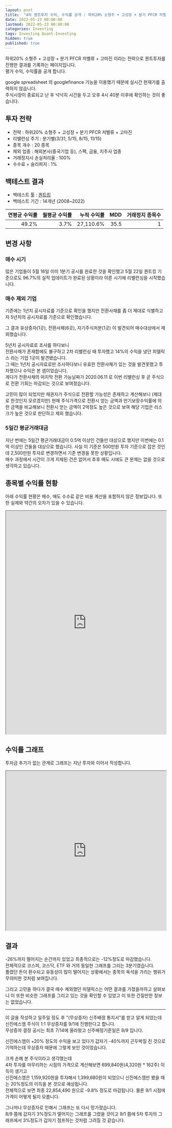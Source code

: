 ```yaml
---
layout: post
title:  "4차 퀀트투자 수익, 수익률 공개 : 하위20% 소형주 + 고성장 + 분기 PFCR 저벨류 + 고마진"
date: 2022-05-23 00:00:00
lastmod: 2022-05-23 00:00:00
categories: Investing
tags: Investing Quant-Investing
hidden: true
published: true
---
```


하위20% 소형주 + 고성장 + 분기 PFCR 저벨류 + 고마진 이라는 전략으로 퀀트투자를 진행한 결과를 기록하는 페이지입니다.  
평가 수익, 수익률을 공개 합니다.  

<!--more-->  

google spreadsheet 의 googlefinance 기능을 이용했기 때문에 실시간 현재가를 출력하지 않습니다.  
주식시장이 종료되고 난 후 넉넉히 시간을 두고 오후 4시 40분 이후에 확인하는 것이 좋습니다.  

## 투자 전략

  * 전략 : 하위20% 소형주 + 고성장 + 분기 PFCR 저벨류 + 고마진
  * 리밸런싱 주기 : 분기별(3/31, 5/15, 8/15, 11/15)
  * 종목 개수 : 20 종목
  * 제외 업종 : 해외본사(중국기업 등), 스팩, 금융, 지주사 업종
  * 거래정지시 손실처리율 : 100%
  * 수수료 + 슬리피지 : 1%

## 백테스트 결과 

  * 백테스트 툴 : [퀀트킹](http://www.quantking.co.kr)
  * 백테스트 기간 : 14개년 (2008~2022)

|연평균 수익률|월평균 수익률|누적 수익률|MDD|거래정지 종목수|
|---:|---:|---:|---:|---:|
|49.2%|3.7%|27,110.6%|35.5|1|


## 변경 사항 

### 매수 시기

많은 기업들이 5월 16일 이미 1분기 공시를 완료한 것을 확인했고 5월 22일 퀀트킹 기준으로도 96.7%의 실적 업데이트가 완료된 상황이라 이른 시기에 리밸런싱을 시작했습니다.  

### 매수 제외 기업

기존에는 1년치 공시자료를 기준으로 확인을 했지만 전환사채를 좀 더 제대로 식별하고자 5년치의 공시자료를 기준으로 확인했습니다.  

그 결과 유상증자(1곳), 전환사채(6곳), 자기주식처분(1곳) 이 발견되어 매수대상에서 제외했습니다.  

5년치 공시자료로 조사를 하다보니  
전환사채가 존재함에도 불구하고 2차 리밸런싱 때 투자했고 14%의 수익을 냈던 피델릭스 라는 기업 1곳이 발견됐습니다.  
그 때는 1년치 공시자료로만 조사하다보니 유효한 전환사채가 있는 것을 발견못했고 투자했으나 수익은 본 셈이었습니다.  
게다가 전환사채의 마지막 전환 가능날짜가 2020.06.11 로 이번 리밸런싱 후 곧 주식으로 전환 기회는 마감되는 것으로 보여졌습니다.  

고민이 많이 되었지만 채권자가 주식으로 전환할 가능성은 존재하고
계산해보니 (제대로 한것인지 모르겠지만) 현재 주식가격으로 전환시 얻는 금액과 만기보장수익률에 의한 금액을 비교해보니 전환시 얻는 금액이 2억정도 높은 것으로 보여 해당 기업은 리스크가 높은 것으로 판단하고 제외 했습니다.  

### 5일간 평균거래대금

지난 번에는 5일간 평균거래대금이 0.5억 이상인 건들만 대상으로 했지만 
이번에는 0.1억 이상인 건들을 대상으로 했습니다. 사실 이 기준은 500만원 투자 기준으로 잡은 것인데 2,500만원 투자로 변경하면서 기준 변경을 못한 상황입니다.  
매수 과정에서 시간이 크게 지체된 건은 없어서 추후 매도 시에도 큰 문제는 없을 것으로 생각하고 있습니다.  

## 종목별 수익률 현황

아래 수익률 현황은 매수, 매도 수수료 같은 비용 계산을 포함하지 않은 정보입니다. 또한 실제와 약간의 오차가 있을 수 있습니다.  


<iframe src="https://docs.google.com/spreadsheets/d/e/2PACX-1vRHclJcL_QjTWm0g7gGzg-zn501Naf9ooeW5baGNkW86TSpbHulGFBWhZr77I9qk_HN7apM5oJSyUOg/pubhtml?gid=1505993373&single=true" style="width:100%;min-height:700px;max-height:2200px;"></iframe>
<!--ads-->  

## 수익률 그래프 

투자금 추가가 없는 관계로 그래프는 지난 투자와 이어서 작성합니다.  

<iframe src="https://docs.google.com/spreadsheets/d/e/2PACX-1vRHclJcL_QjTWm0g7gGzg-zn501Naf9ooeW5baGNkW86TSpbHulGFBWhZr77I9qk_HN7apM5oJSyUOg/pubhtml?gid=931692571&single=true" style="width:100%;min-height:500px;max-height:8000px;"></iframe>  

## 결과 

-26%까지 떨어지는 순간까지 있었고 최종적으로는 -12%정도로 마감했습니다.  
전체적으로 코스피, 코스닥, ETF 와 거의 동일한 그래프를 그리는 3분기였습니다.  
풀렸던 돈이 환수되고 유동성이 많이 떨어지는 상황에서는 종목의 옥석을 가리는 행위가 무의미한 것처럼 보여집니다.  

그리고 고민을 하다가 결국 매수 제외했던 피델릭스는 어떤 결과를 가졌을까하고 살펴보니 이 또한 비슷한 그래프를 그리고 있는 것을 확인할 수 있었고 이 또한 건질만한 정보는 없었습니다.  

--- 

이 글을 작성하고 일주일 정도 후 "(무상증자) 신주배정 통지서"를 받고 알게 되었는데 신진에스엠 주식이 1:1 무상증자를 9/1에 진행한다고 합니다.  
무상증자 결정 공시는 최초 7/14에 올라왔고 신주배정기준일은 8/9 입니다.  

신진에스엠이 +20% 정도의 수익을 보고 있다가 갑자기 -40%까지 곤두박질 친 것으로 기억하는데 무상증자 때문에 그렇게 보인 것이었습니다.  

크게 손해 본 주식이라고 생각했는데  
4차 투자를 마무리하는 시점의 가격으로 계산해보면 699,840원(4,320원 * 162주) 이득이 생기고  
신진에스엠은 1,159,920원을 투자해서 1,399,680원이 되었으니 신진에스엠만 봤을 때는 20%정도의 이득을 본 것으로 예상됩니다.  
전체적으로 보면 최종 22,854,490 원으로 -9.8% 정도로 마감됩니다. 물론 9/1 시점에 가격이 어떻게 될지 모릅니다.  

그나저나 무상증자로 인해서 그래프는 또 다시 망가졌습니다.  
8/9 쯤에 갑자기 3%정도가 떨어지는 그래프를 그렸을 것이고 9/1 쯤에 5차 투자의 그래프에서 3%정도가 갑자기 점프하는 것처럼 그려질 것 같습니다.  
